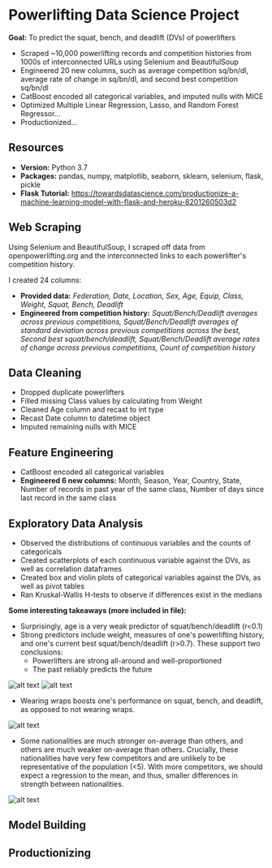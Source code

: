 # Powerlifting Data Science Project
**Goal:** To predict the squat, bench, and deadlift (DVs) of powerlifters
* Scraped ~10,000 powerlifting records and competition histories from 1000s of interconnected URLs using Selenium and BeautifulSoup
* Engineered 20 new columns, such as average competition sq/bn/dl, average rate of change in sq/bn/dl, and second best competition sq/bn/dl
* CatBoost encoded all categorical variables, and imputed nulls with MICE
* Optimized Multiple Linear Regression, Lasso, and Random Forest Regressor...
* Productionized...

## Resources
* **Version:** Python 3.7
* **Packages:** pandas, numpy, matplotlib, seaborn, sklearn, selenium, flask, pickle
* **Flask Tutorial:** https://towardsdatascience.com/productionize-a-machine-learning-model-with-flask-and-heroku-8201260503d2

## Web Scraping
Using Selenium and BeautifulSoup, I scraped off data from openpowerlifting.org and the interconnected links to each powerlifter's competition history.

I created 24 columns:
* **Provided data:** *Federation, Date, Location, Sex, Age, Equip, Class, Weight, Squat, Bench, Deadlift*
* **Engineered from competition history:** *Squat/Bench/Deadlift averages across previous competitions, Squat/Bench/Deadlift averages of standard deviation across previous competitions across the best, Second best squat/bench/deadlift, Squat/Bench/Deadlift average rates of change across previous competitions, Count of competition history*

## Data Cleaning
* Dropped duplicate powerlifters
* Filled missing Class values by calculating from Weight
* Cleaned Age column and recast to int type
* Recast Date column to datetime object
* Imputed remaining nulls with MICE

## Feature Engineering
* CatBoost encoded all categorical variables
* **Engineered 6 new columns:** Month, Season, Year, Country, State, Number of records in past year of the same class, Number of days since last record in the same class

## Exploratory Data Analysis
* Observed the distributions of continuous variables and the counts of categoricals
* Created scatterplots of each continuous variable against the DVs, as well as correlation dataframes
* Created box and violin plots of categorical variables against the DVs, as well as pivot tables
* Ran Kruskal-Wallis H-tests to observe if differences exist in the medians

**Some interesting takeaways (more included in file):**
* Surprisingly, age is a very weak predictor of squat/bench/deadlift (r<0.1)
* Strong predictors include weight, measures of one's powerlifting history, and one's current best squat/bench/deadlift (r>0.7). These support two conclusions:
  * Powerlifters are strong all-around and well-proportioned
  * The past reliably predicts the future

![alt text](https://github.com/andrewjlee0/powerlifting/blob/master/images/squat_avg_avg_against_squat.png) <!-- .element height="60%" width="60%" -->
![alt text](https://github.com/andrewjlee0/powerlifting/blob/master/images/squat_corr.png) <!-- .element height="60%" width="60%" -->

* Wearing wraps boosts one's performance on squat, bench, and deadlift, as opposed to not wearing wraps.

![alt text](https://github.com/andrewjlee0/powerlifting/blob/master/images/wraps_against_squat.png) <!-- .element height="80%" width="80%" -->

* Some nationalities are much stronger on-average than others, and others are much weaker on-average than others. Crucially, these nationalities have very few competitors and are unlikely to be representative of the population (<5). With more competitors, we should expect a regression to the mean, and thus, smaller differences in strength between nationalities.

![alt text](https://github.com/andrewjlee0/powerlifting/blob/master/images/nationality_pivot.png) <!-- .element height="50%" width="50%" -->

## Model Building


## Productionizing

